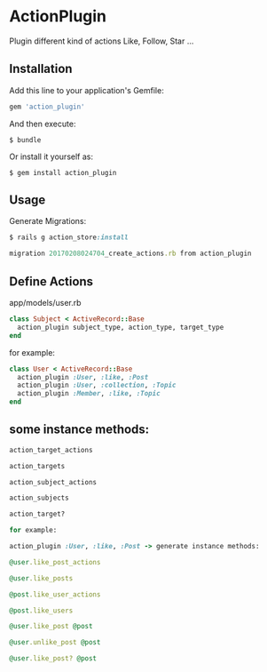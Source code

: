 # ActionPlugin

Plugin different kind of actions Like, Follow, Star ...

## Installation

Add this line to your application's Gemfile:

```ruby
gem 'action_plugin'
```

And then execute:

    $ bundle

Or install it yourself as:

    $ gem install action_plugin

## Usage

Generate Migrations:

```ruby
$ rails g action_store:install
```

```ruby
migration 20170208024704_create_actions.rb from action_plugin
```

## Define Actions

app/models/user.rb

```ruby
class Subject < ActiveRecord::Base
  action_plugin subject_type, action_type, target_type
end
```


for example:

```ruby
class User < ActiveRecord::Base
  action_plugin :User, :like, :Post
  action_plugin :User, :collection, :Topic
  action_plugin :Member, :like, :Topic
end
```

## some instance methods:

```ruby
action_target_actions

action_targets

action_subject_actions

action_subjects

action_target?

for example:

action_plugin :User, :like, :Post -> generate instance methods:

@user.like_post_actions

@user.like_posts

@post.like_user_actions

@post.like_users

@user.like_post @post

@user.unlike_post @post

@user.like_post? @post
```
